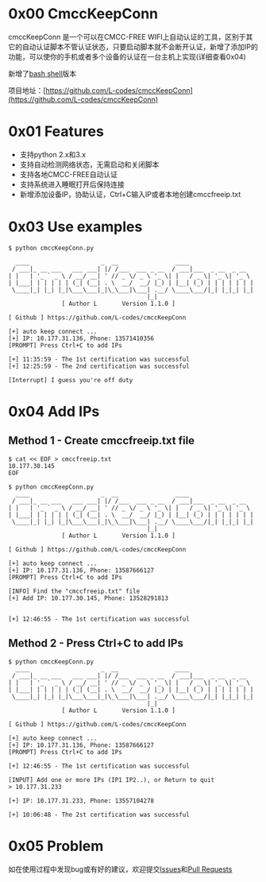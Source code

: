 # 0x00 CmccKeepConn
cmccKeepConn 是一个可以在CMCC-FREE WIFI上自动认证的工具，区别于其它的自动认证脚本不管认证状态，只要启动脚本就不会断开认证，新增了添加IP的功能，可以使你的手机或者多个设备的认证在一台主机上实现(详细查看0x04)

新增了[bash shell](https://github.com/L-codes/CmccKeepConn/blob/master/cmccKeepConn.sh)版本

项目地址：[https://github.com/L-codes/cmccKeepConn](https://github.com/L-codes/cmccKeepConn)

# 0x01 Features
- 支持python 2.x和3.x
- 支持自动检测网络状态，无需启动和关闭脚本
- 支持各地CMCC-FREE自动认证
- 支持系统进入睡眠打开后保持连接
- 新增添加设备IP，协助认证，Ctrl+C输入IP或者本地创建cmccfreeip.txt

# 0x03 Use examples
```
$ python cmccKeepConn.py

  ____                    _  __                ____                  
 / ___|_ __ ___   ___ ___| |/ /___  ___ _ __  / ___|___  _ __  _ __  
| |   | '_ ` _ \ / __/ __| ' // _ \/ _ \ '_ \| |   / _ \| '_ \| '_ \ 
| |___| | | | | | (_| (__| . \  __/  __/ |_) | |__| (_) | | | | | | |
 \____|_| |_| |_|\___\___|_|\_\___|\___| .__/ \____\___/|_| |_|_| |_|
                                       |_|                           
               [ Author L       Version 1.1.0 ]

[ Github ] https://github.com/L-codes/cmccKeepConn

[+] auto keep connect ...
[+] IP: 10.177.31.136, Phone: 13571410356
[PROMPT] Press Ctrl+C to add IPs

[+] 11:35:59 - The 1st certification was successful
[+] 12:25:59 - The 2nd certification was successful

[Interrupt] I guess you're off duty
```

# 0x04 Add IPs

## Method 1 - Create cmccfreeip.txt file
```
$ cat << EOF > cmccfreeip.txt
10.177.30.145
EOF

$ python cmccKeepConn.py
  ____                    _  __                ____                  
 / ___|_ __ ___   ___ ___| |/ /___  ___ _ __  / ___|___  _ __  _ __  
| |   | '_ ` _ \ / __/ __| ' // _ \/ _ \ '_ \| |   / _ \| '_ \| '_ \ 
| |___| | | | | | (_| (__| . \  __/  __/ |_) | |__| (_) | | | | | | |
 \____|_| |_| |_|\___\___|_|\_\___|\___| .__/ \____\___/|_| |_|_| |_|
                                       |_|                           
               [ Author L       Version 1.1.0 ]

[ Github ] https://github.com/L-codes/cmccKeepConn

[+] auto keep connect ...
[+] IP: 10.177.31.136, Phone: 13587666127
[PROMPT] Press Ctrl+C to add IPs

[INFO] Find the "cmccfreeip.txt" file
[+] Add IP: 10.177.30.145, Phone: 13528291813


[+] 12:46:55 - The 1st certification was successful
```

## Method 2 - Press Ctrl+C to add IPs
```
$ python cmccKeepConn.py
  ____                    _  __                ____                  
 / ___|_ __ ___   ___ ___| |/ /___  ___ _ __  / ___|___  _ __  _ __  
| |   | '_ ` _ \ / __/ __| ' // _ \/ _ \ '_ \| |   / _ \| '_ \| '_ \ 
| |___| | | | | | (_| (__| . \  __/  __/ |_) | |__| (_) | | | | | | |
 \____|_| |_| |_|\___\___|_|\_\___|\___| .__/ \____\___/|_| |_|_| |_|
                                       |_|                           
               [ Author L       Version 1.1.0 ]

[ Github ] https://github.com/L-codes/cmccKeepConn

[+] auto keep connect ...
[+] IP: 10.177.31.136, Phone: 13587666127
[PROMPT] Press Ctrl+C to add IPs

[+] 12:46:55 - The 1st certification was successful

[INPUT] Add one or more IPs (IP1 IP2..), or Return to quit
> 10.177.31.233

[+] IP: 10.177.31.233, Phone: 13557104278

[+] 10:06:48 - The 2st certification was successful
```

# 0x05 Problem
如在使用过程中发现bug或有好的建议，欢迎提交[Issues](https://github.com/L-codes/cmccKeepConn/issues)和[Pull Requests](https://github.com/L-codes/cmccKeepConn/pulls)
